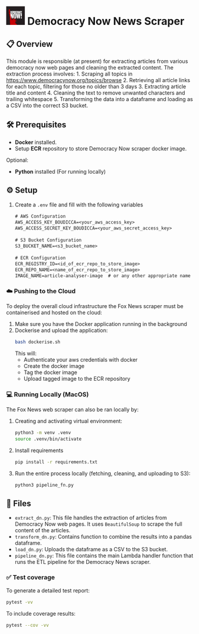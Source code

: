 # <img src="../assets/DN_logo.png" alt="Fox" width="50" height="50"> Democracy Now News Scraper

## 📋 Overview

This module is responsible (at present) for extracting articles from various democracy now web pages and cleaning the extracted content. The extraction process involves:
    1. Scraping all topics in https://www.democracynow.org/topics/browse
    2. Retrieving all article links for each topic, filtering for those no older than 3 days
    3. Extracting article title and content
    4. Cleaning the text to remove unwanted characters and trailing whitespace
    5. Transforming the data into a dataframe and loading as a CSV into the correct S3 bucket.

## 🛠️ Prerequisites
- **Docker** installed.
- Setup **ECR** repository to store Democracy Now scraper docker image.  

Optional:
- **Python** installed (For running locally)

## ⚙️ Setup
1. Create a `.env` file and fill with the following variables
    ```env
    # AWS Configuration
    AWS_ACCESS_KEY_BOUDICCA=<your_aws_access_key>
    AWS_ACCESS_SECRET_KEY_BOUDICCA=<your_aws_secret_access_key>

    # S3 Bucket Configuration
    S3_BUCKET_NAME=<s3_bucket_name>

    # ECR Configuration
    ECR_REGISTRY_ID=<id_of_ecr_repo_to_store_image>
    ECR_REPO_NAME=<name_of_ecr_repo_to_store_image>
    IMAGE_NAME=article-analyser-image  # or any other appropriate name
    ```

### ☁️ Pushing to the Cloud
To deploy the overall cloud infrastructure the Fox News scraper must be containerised and hosted on the cloud:

1. Make sure you have the Docker application running in the background
2. Dockerise and upload the application:
    ```bash
    bash dockerise.sh
    ```
    This will:
    - Authenticate your aws credentials with docker
    - Create the docker image
    - Tag the docker image
    - Upload tagged image to the ECR repository

### 💻 Running Locally (MacOS)
The Fox News web scraper can also be ran locally by:

1. Creating and activating virtual environment:
    ```bash
    python3 -m venv .venv
    source .venv/bin/activate
    ```
2. Install requirements
    ```bash
    pip install -r requirements.txt
    ```
3. Run the entire process locally (fetching, cleaning, and uploading to S3):
    ```bash
    python3 pipeline_fn.py
    ```

## 📁 Files
- `extract_dn.py`: This file handles the extraction of articles from Democracy Now web pages. It uses `BeautifulSoup` to scrape the full content of the articles.
- `transform_dn.py`: Contains function to combine the results into a pandas dataframe.
- `load_dn.py`: Uploads the dataframe as a CSV to the S3 bucket.
- `pipeline_dn.py`: This file contains the main Lambda handler function that runs the ETL pipeline for the Democracy News scraper.

### ✅ Test coverage
To generate a detailed test report:
```bash
pytest -vv
```
To include coverage results:
```bash
pytest --cov -vv
```